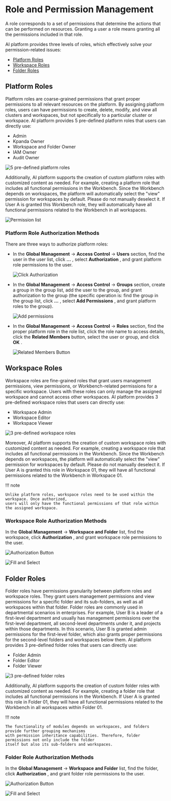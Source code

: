 # Role and Permission Management

A role corresponds to a set of permissions that determine the actions that can be
performed on resources. Granting a user a role means granting all the permissions included in that role.

AI platform provides three levels of roles, which effectively solve your permission-related issues:

- [Platform Roles](#platform-roles)
- [Workspace Roles](#workspace-roles)
- [Folder Roles](#folder-roles)

## Platform Roles

Platform roles are coarse-grained permissions that grant proper permissions to
all relevant resources on the platform. By assigning platform roles, users can have
permissions to create, delete, modify, and view all clusters and workspaces, but not
specifically to a particular cluster or workspace. AI platform provides 5 pre-defined
platform roles that users can directly use:

- Admin
- Kpanda Owner
- Workspace and Folder Owner
- IAM Owner
- Audit Owner

![5 pre-defined platform roles](https://docs.daocloud.io/daocloud-docs-images/docs/en/docs/ghippo/images/newrole01.png)

Additionally, AI platform supports the creation of custom platform roles with customized content
as needed. For example, creating a platform role that includes all functional permissions in
the Workbench. Since the Workbench depends on workspaces, the platform will automatically
select the "view" permission for workspaces by default. Please do not manually deselect it.
If User A is granted this Workbench role, they will automatically have all functional permissions
related to the Workbench in all workspaces.

![Permission list](https://docs.daocloud.io/daocloud-docs-images/docs/en/docs/ghippo/images/newrole02.png)

### Platform Role Authorization Methods

There are three ways to authorize platform roles:

- In the __Global Management__ -> __Access Control__ -> __Users__ section, find the user
  in the user list, click __...__ , select __Authorization__ , and grant platform role permissions to the user.

    ![Click Authorization](https://docs.daocloud.io/daocloud-docs-images/docs/en/docs/ghippo/images/newrole03.png)

- In the __Global Management__ -> __Access Control__ -> __Groups__ section, create a group in the group list,
  add the user to the group, and grant authorization to the group
   (the specific operation is: find the group in the group list, click __...__ , select __Add Permissions__ , and grant platform roles to the group).

    ![Add permissions](https://docs.daocloud.io/daocloud-docs-images/docs/en/docs/ghippo/images/newrole04.png)

- In the __Global Management__ -> __Access Control__ -> __Roles__ section, find the proper platform role
  in the role list, click the role name to access details, click the __Related Members__ button, select the user or group, and click __OK__ .

    ![Related Members Button](https://docs.daocloud.io/daocloud-docs-images/docs/en/docs/ghippo/images/newrole05.png)

## Workspace Roles

Workspace roles are fine-grained roles that grant users management permissions, view permissions,
or Workbench-related permissions for a specific workspace. Users with these roles can only manage
the assigned workspace and cannot access other workspaces. AI platform provides 3 pre-defined workspace
roles that users can directly use:

- Workspace Admin
- Workspace Editor
- Workspace Viewer

![3 pre-defined workspace roles](https://docs.daocloud.io/daocloud-docs-images/docs/en/docs/ghippo/images/newrole06.png)

Moreover, AI platform supports the creation of custom workspace roles with customized content as needed.
For example, creating a workspace role that includes all functional permissions in the Workbench.
Since the Workbench depends on workspaces, the platform will automatically select the "view" permission
for workspaces by default. Please do not manually deselect it. If User A is granted this role in
Workspace 01, they will have all functional permissions related to the Workbench in Workspace 01.

!!! note

    Unlike platform roles, workspace roles need to be used within the workspace. Once authorized,
    users will only have the functional permissions of that role within the assigned workspace.

### Workspace Role Authorization Methods

In the __Global Management__ -> __Workspace and Folder__ list, find the workspace,
click __Authorization__ , and grant workspace role permissions to the user.

![Authorization Button](https://docs.daocloud.io/daocloud-docs-images/docs/en/docs/ghippo/images/newrole07.png)

![Fill and Select](https://docs.daocloud.io/daocloud-docs-images/docs/en/docs/ghippo/images/newrole08.png)

## Folder Roles

Folder roles have permissions granularity between platform roles and workspace roles.
They grant users management permissions and view permissions for a specific folder and its sub-folders,
as well as all workspaces within that folder. Folder roles are commonly used in departmental scenarios
in enterprises. For example, User B is a leader of a first-level department and usually has management
permissions over the first-level department, all second-level departments under it, and projects within
those departments. In this scenario, User B is granted admin permissions for the first-level folder,
which also grants proper permissions for the second-level folders and workspaces below them.
AI platform provides 3 pre-defined folder roles that users can directly use:

- Folder Admin
- Folder Editor
- Folder Viewer

![3 pre-defined folder roles](https://docs.daocloud.io/daocloud-docs-images/docs/en/docs/ghippo/images/newrole09.png)

Additionally, AI platform supports the creation of custom folder roles with customized content as needed.
For example, creating a folder role that includes all functional permissions in the Workbench.
If User A is granted this role in Folder 01, they will have all functional permissions related
to the Workbench in all workspaces within Folder 01.

!!! note

    The functionality of modules depends on workspaces, and folders provide further grouping mechanisms
    with permission inheritance capabilities. Therefore, folder permissions not only include the folder
    itself but also its sub-folders and workspaces.

### Folder Role Authorization Methods

In the __Global Management__ -> __Workspace and Folder__ list, find the folder,
click __Authorization__ , and grant folder role permissions to the user.

![Authorization Button](https://docs.daocloud.io/daocloud-docs-images/docs/en/docs/ghippo/images/newrole10.png)

![Fill and Select](https://docs.daocloud.io/daocloud-docs-images/docs/en/docs/ghippo/images/newrole11.png)

